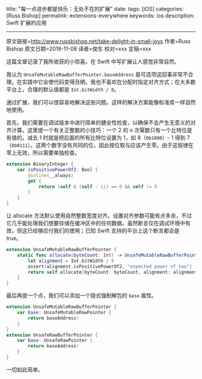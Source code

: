 title: "每一点进步都是快乐：无处不在的扩展"
date: 
tags: [iOS]
categories: [Russ Bishop]
permalink: extensions-everywhere
keywords: ios
description: Swift 扩展的应用

---

原文链接=http://www.russbishop.net/take-delight-in-small-joys
作者=Russ Bishop 
原文日期=2018-11-08 
译者=俊东 
校对=xxx 
定稿=xxx

这篇文章记录了我所收获的小惊喜。在 Swift 中写扩展让人感觉非常自然。

我认为 `UnsafeMutableRawBufferPointer.baseAddress` 是可选项这回事非常不合理。在实践中它会使代码变得丑陋。我也不喜欢在分配时指定对齐方式；在大多数平台上，合理的默认值都是 `Int.bitWidth / 8`。

通过扩展，我们可以很容易地解决这些问题。这样的解决方案能像标准库一样自然地使用。
<!--more-->

首先，我们需要在调试版本中进行简单的健全性检查，以确保不会产生无意义的对齐计算。这里提一个有关正整数的小技巧：一个 2 的 n 次幂数只有一个比特位是有值的。减去 1 时就是把后面的所有比特位设置为 1，如 8（`0b1000`）- 1 得到 7（`0b0111`）。这两个数字没有共同的位，因此按位取与应该产生零。由于这规律在零上无效，所以需要单独检查。

```swift
extension BinaryInteger {
    var isPositivePowerOf2: Bool {
        @inline(__always)
        get {
            return (self & (self - 1)) == 0 && self != 0
        }
    }
}
```

让 allocate 方法默认使用自然整数宽度对齐。设置对齐参数可能有点多余，不过它几乎能处理我们想要存储在缓冲区中的任何数据。虽然断言仅在调试环境中有效，但这已经够应付我们的使用；已知 Swift 支持的平台上这个断言都会是 true。

```swift
extension UnsafeMutableRawBufferPointer {
    static func allocate(byteCount: Int) -> UnsafeMutableRawBufferPointer {
        let alignment = Int.bitWidth / 8
        assert(alignment.isPositivePowerOf2, "expected power of two")
        return self.allocate(byteCount: byteCount, alignment: alignment)
    }
}
```

最后再提一个点，我们可以添加一个隐式强制解包的 `base` 属性。

```swift
extension UnsafeMutableRawBufferPointer {
    var base: UnsafeMutableRawPointer {
        return baseAddress!
    }
}
extension UnsafeRawBufferPointer {
    var base: UnsafeRawPointer {
        return baseAddress!
    }
}
```

一切如此简单。